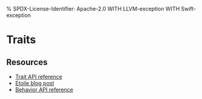 % SPDX-License-Identifier: Apache-2.0 WITH LLVM-exception WITH Swift-exception
# Traits



## Resources

* [Trait API reference](http://etoileos.com/dev/api/EtoileFoundation/NSObjectCategories.html#:~:text=ETTrait,C%20trait%20support.)
* [Etoile blog post](http://etoileos.com/news/archive/2011/07/12/1427/)
* [Behavior API reference](file:///home/pi/Projects/GNUstep/Sphinx-Documentation/build/html/RawHTML/BaseAdditions/Reference/Functions.html#function$GSObjCAddClassBehavior)
